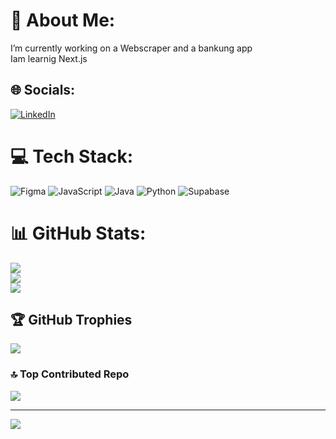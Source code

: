# 💫 About Me:
I’m currently working on a Webscraper and a bankung app <br>Iam learnig Next.js 


## 🌐 Socials:
[![LinkedIn](https://img.shields.io/badge/LinkedIn-%230077B5.svg?logo=linkedin&logoColor=white)](https://www.linkedin.com/in/alix-franck-351814273/) 

# 💻 Tech Stack:
![Figma](https://img.shields.io/badge/figma-%23F24E1E.svg?style=for-the-badge&logo=figma&logoColor=white) ![JavaScript](https://img.shields.io/badge/javascript-%23323330.svg?style=for-the-badge&logo=javascript&logoColor=%23F7DF1E) ![Java](https://img.shields.io/badge/java-%23ED8B00.svg?style=for-the-badge&logo=openjdk&logoColor=white) ![Python](https://img.shields.io/badge/python-3670A0?style=for-the-badge&logo=python&logoColor=ffdd54) ![Supabase](https://img.shields.io/badge/Supabase-3ECF8E?style=for-the-badge&logo=supabase&logoColor=white)
# 📊 GitHub Stats:
![](https://github-readme-stats.vercel.app/api?username=Alyxfranck&theme=dark&hide_border=false&include_all_commits=false&count_private=false)<br/>
![](https://github-readme-streak-stats.herokuapp.com/?user=Alyxfranck&theme=dark&hide_border=false)<br/>
![](https://github-readme-stats.vercel.app/api/top-langs/?username=Alyxfranck&theme=dark&hide_border=false&include_all_commits=false&count_private=false&layout=compact)

## 🏆 GitHub Trophies
![](https://github-profile-trophy.vercel.app/?username=Alyxfranck&theme=radical&no-frame=false&no-bg=true&margin-w=4)

### 🔝 Top Contributed Repo
![](https://github-contributor-stats.vercel.app/api?username=Alyxfranck&limit=5&theme=dark&combine_all_yearly_contributions=true)

---
[![](https://visitcount.itsvg.in/api?id=Alyxfranck&icon=0&color=1)](https://visitcount.itsvg.in)

<!-- Proudly created with GPRM ( https://gprm.itsvg.in ) -->
